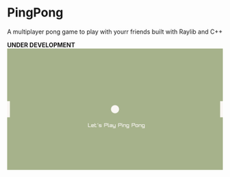 # PingPong
A multiplayer pong game to play with yourr friends built with Raylib and C++

<b>UNDER DEVELOPMENT</b>
![Preview](assets/Preview.png)